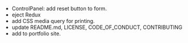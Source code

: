 - ControlPanel: add reset button to form.
- eject Redux
- add CSS media query for printing.
- update README.md, LICENSE, CODE_OF_CONDUCT, CONTRIBUTING
- add to portfolio site.
